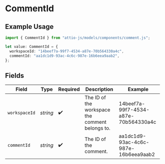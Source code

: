 # CommentId

## Example Usage

```typescript
import { CommentId } from "attio-js/models/components/comment.js";

let value: CommentId = {
  workspaceId: "14beef7a-99f7-4534-a87e-70b564330a4c",
  commentId: "aa1dc1d9-93ac-4c6c-987e-16b6eea9aab2",
};
```

## Fields

| Field                                           | Type                                            | Required                                        | Description                                     | Example                                         |
| ----------------------------------------------- | ----------------------------------------------- | ----------------------------------------------- | ----------------------------------------------- | ----------------------------------------------- |
| `workspaceId`                                   | *string*                                        | :heavy_check_mark:                              | The ID of the workspace the comment belongs to. | 14beef7a-99f7-4534-a87e-70b564330a4c            |
| `commentId`                                     | *string*                                        | :heavy_check_mark:                              | The ID of the comment.                          | aa1dc1d9-93ac-4c6c-987e-16b6eea9aab2            |